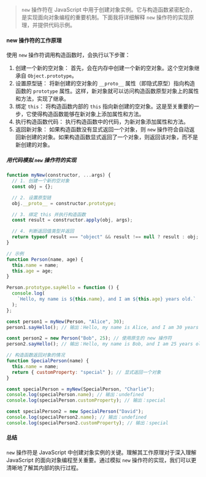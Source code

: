 > `new` 操作符在 JavaScript 中用于创建对象实例。它与构造函数紧密配合，是实现面向对象编程的重要机制。下面我将详细解释 `new` 操作符的实现原理，并提供代码示例。

#### new 操作符的工作原理

使用 `new` 操作符调用构造函数时，会执行以下步骤：

1. 创建一个新的空对象： 首先，会在内存中创建一个新的空对象。这个空对象继承自 `Object.prototype`。
2. 设置原型链： 将新创建的空对象的 `__proto__` 属性（即隐式原型）指向构造函数的 `prototype` 属性。这样，新对象就可以访问构造函数原型对象上的属性和方法，实现了继承。
3. 绑定 `this`： 将构造函数内部的 `this` 指向新创建的空对象。这是至关重要的一步，它使得构造函数能够在新对象上添加属性和方法。
4. 执行构造函数代码： 执行构造函数中的代码，为新对象添加属性和方法。
5. 返回新对象： 如果构造函数没有显式返回一个对象，则 `new` 操作符会自动返回新创建的对象。如果构造函数显式返回了一个对象，则返回该对象，而不是新创建的对象。

##### 用代码模拟 `new` 操作符的实现

```js
function myNew(constructor, ...args) {
  // 1. 创建一个新的空对象
  const obj = {};

  // 2. 设置原型链
  obj.__proto__ = constructor.prototype;

  // 3. 绑定 this 并执行构造函数
  const result = constructor.apply(obj, args);

  // 4. 判断返回值类型并返回
  return typeof result === "object" && result !== null ? result : obj;
}

// 示例
function Person(name, age) {
  this.name = name;
  this.age = age;
}

Person.prototype.sayHello = function () {
  console.log(
    `Hello, my name is ${this.name}, and I am ${this.age} years old.`
  );
};

const person1 = myNew(Person, "Alice", 30);
person1.sayHello(); // 输出：Hello, my name is Alice, and I am 30 years old.

const person2 = new Person("Bob", 25); // 使用原生的 new 操作符
person2.sayHello(); // 输出：Hello, my name is Bob, and I am 25 years old.

// 构造函数返回对象的情况
function SpecialPerson(name) {
  this.name = name;
  return { customProperty: "special" }; // 显式返回一个对象
}

const specialPerson = myNew(SpecialPerson, "Charlie");
console.log(specialPerson.name); // 输出：undefined
console.log(specialPerson.customProperty); // 输出：special

const specialPerson2 = new SpecialPerson("David");
console.log(specialPerson2.name); // 输出：undefined
console.log(specialPerson2.customProperty); // 输出：special
```

#### 总结

`new` 操作符是 JavaScript 中创建对象实例的关键。理解其工作原理对于深入理解 JavaScript 的面向对象编程至关重要。通过模拟 `new` 操作符的实现，我们可以更清晰地了解其内部的执行过程。
